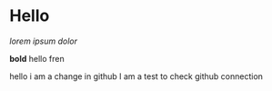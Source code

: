 # Hello

*lorem ipsum dolor*

**bold**
hello fren 

hello i am a change in github
I am a test to check github connection
